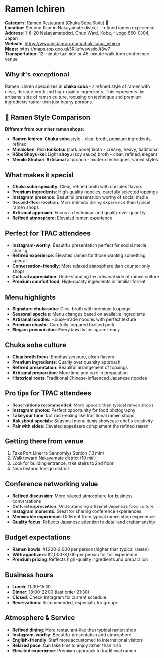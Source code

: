 # Ramen Ichiren

**Category:** Ramen Restaurant (Chuka Soba Style) 🍜  
**Location:** Second floor in Nakayamate district - refined ramen experience  
**Address:** 1-6-20 Nakayamatedori, Chuo Ward, Kobe, Hyogo 650-0004, Japan  
**Website:** https://www.instagram.com/chukasoba_ichiren  
**Maps:** https://maps.app.goo.gl/6RjjufwswsdcJt8w7  
**Transportation:** 12-minute taxi ride or 45-minute walk from conference venue  

## Why it's exceptional

Ramen Ichiren specializes in **chuka soba** - a refined style of ramen with clear, delicate broth and high-quality ingredients. This represents the artisanal side of ramen culture, focusing on technique and premium ingredients rather than just hearty portions.

## **🥢 Ramen Style Comparison**
**Different from our other ramen shops:**
- **Ramen Ichiren**: **Chuka soba** style - clear broth, premium ingredients, refined  
- **Minatoken**: Rich **tonkotsu** (pork bone) broth - creamy, heavy, traditional  
- **Kōbe Shoyu-kei**: Light **shoyu** (soy sauce) broth - clear, refined, elegant  
- **Mendo Shuhari**: **Artisanal** approach - modern techniques, varied styles  

## What makes it special

- **Chuka soba specialty**: Clear, refined broth with complex flavors
- **Premium ingredients**: High-quality noodles, carefully selected toppings
- **Instagram presence**: Beautiful presentation worthy of social media
- **Second-floor location**: More intimate dining experience than typical ramen shops
- **Artisanal approach**: Focus on technique and quality over quantity
- **Refined atmosphere**: Elevated ramen experience

## Perfect for TPAC attendees

- **Instagram-worthy**: Beautiful presentation perfect for social media sharing
- **Refined experience**: Elevated ramen for those wanting something special
- **Conversation-friendly**: More relaxed atmosphere than counter-only shops
- **Cultural appreciation**: Understanding the artisanal side of ramen culture
- **Premium comfort food**: High-quality ingredients in familiar format

## Menu highlights

- **Signature chuka soba**: Clear broth with premium toppings
- **Seasonal specials**: Menu changes based on available ingredients
- **Artisanal noodles**: House-made noodles with perfect texture
- **Premium chashu**: Carefully prepared braised pork
- **Elegant presentation**: Every bowl is Instagram-ready

## Chuka soba culture

- **Clear broth focus**: Emphasizes pure, clean flavors
- **Premium ingredients**: Quality over quantity approach
- **Refined presentation**: Beautiful arrangement of toppings
- **Artisanal preparation**: More time and care in preparation
- **Historical roots**: Traditional Chinese-influenced Japanese noodles

## Pro tips for TPAC attendees

- **Reservations recommended**: More upscale than typical ramen shops
- **Instagram photos**: Perfect opportunity for food photography
- **Take your time**: Not rush-eating like traditional ramen shops
- **Ask about specials**: Seasonal menu items showcase chef's creativity
- **Pair with sides**: Elevated appetizers complement the refined ramen

## Getting there from venue

1. Take Port Liner to Sannomiya Station (13 min)
2. Walk toward Nakayamate district (10 min)
3. Look for building entrance, take stairs to 2nd floor
4. Near historic foreign district

## Conference networking value

- **Refined discussion**: More relaxed atmosphere for business conversations
- **Cultural appreciation**: Understanding artisanal Japanese food culture
- **Instagram moments**: Great for sharing conference experiences
- **Memorable experience**: Different from typical ramen shop experience
- **Quality focus**: Reflects Japanese attention to detail and craftsmanship

## Budget expectations

- **Ramen bowls**: ¥1,200-2,000 per person (higher than typical ramen)
- **With appetizers**: ¥2,000-3,000 per person for full experience
- **Premium pricing**: Reflects high-quality ingredients and preparation

## Business hours

- **Lunch**: 11:30-15:00
- **Dinner**: 18:00-22:00 (last order 21:30)
- **Closed**: Check Instagram for current schedule
- **Reservations**: Recommended, especially for groups

## Atmosphere & Service

- **Refined dining**: More restaurant-like than typical ramen shop
- **Instagram-worthy**: Beautiful presentation and atmosphere
- **English-friendly**: Staff more accustomed to international visitors
- **Relaxed pace**: Can take time to enjoy rather than rush
- **Elevated experience**: Premium approach to traditional ramen